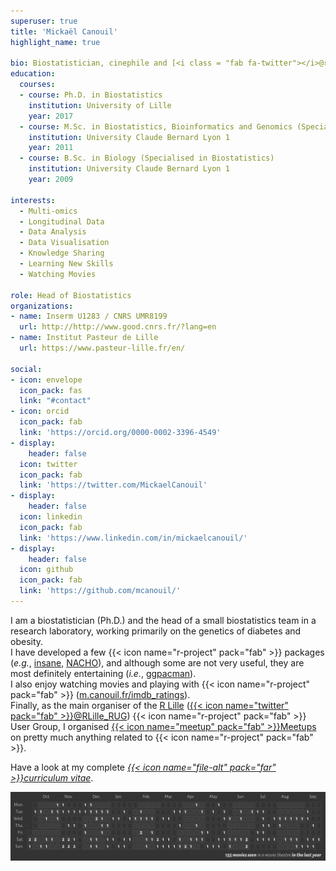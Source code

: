 ```yaml
---
superuser: true
title: 'Mickaël Canouil'
highlight_name: true

bio: Biostatistician, cinephile and [<i class = "fab fa-twitter"></i>@rlille_rug](https://twitter.com/rlille_rug) organiser.
education:
  courses:
  - course: Ph.D. in Biostatistics
    institution: University of Lille
    year: 2017
  - course: M.Sc. in Biostatistics, Bioinformatics and Genomics (Specialised in Biostatistics)
    institution: University Claude Bernard Lyon 1
    year: 2011
  - course: B.Sc. in Biology (Specialised in Biostatistics)
    institution: University Claude Bernard Lyon 1
    year: 2009

interests:
  - Multi-omics
  - Longitudinal Data
  - Data Analysis
  - Data Visualisation
  - Knowledge Sharing
  - Learning New Skills
  - Watching Movies

role: Head of Biostatistics
organizations:
- name: Inserm U1283 / CNRS UMR8199
  url: http://http://www.good.cnrs.fr/?lang=en
- name: Institut Pasteur de Lille
  url: https://www.pasteur-lille.fr/en/
  
social:
- icon: envelope
  icon_pack: fas
  link: "#contact"
- icon: orcid
  icon_pack: fab
  link: 'https://orcid.org/0000-0002-3396-4549'
- display:
    header: false
  icon: twitter
  icon_pack: fab
  link: 'https://twitter.com/MickaelCanouil'
- display:
    header: false
  icon: linkedin
  icon_pack: fab
  link: 'https://www.linkedin.com/in/mickaelcanouil/'
- display:
    header: false
  icon: github
  icon_pack: fab
  link: 'https://github.com/mcanouil/'
---
```


I am a biostatistician (Ph.D.) and the head of a small biostatistics team in a research laboratory, working primarily on the genetics of diabetes and obesity.  
I have developed a few {{< icon name="r-project" pack="fab" >}}&nbsp;packages (_e.g._,&nbsp;[insane](https://cran.r-project.org/package=insane), [NACHO](https://cran.r-project.org/package=NACHO)), and although some are not very useful, they are most definitely entertaining (_i.e._,&nbsp;[ggpacman](https://cran.r-project.org/package=ggpacman)).  
I also enjoy watching movies and playing with {{< icon name="r-project" pack="fab" >}} ([m.canouil.fr/imdb_ratings](https://m.canouil.fr/imdb_ratings/)).  
Finally, as the main organiser of the [R Lille](https://rlille.fr/) ([{{< icon name="twitter" pack="fab" >}}@RLille_RUG](https://twitter.com/RLille_RUG)) {{< icon name="r-project" pack="fab" >}} User Group, I organised [{{< icon name="meetup" pack="fab" >}}Meetups](https://www.meetup.com/R-Lille/) on pretty much anything related to {{< icon name="r-project" pack="fab" >}}.

Have a look at my complete [_{{< icon name="file-alt" pack="far" >}}curriculum vitae_](https://m.canouil.fr/curriculum-vitae/).

<img src="https://raw.githubusercontent.com/mcanouil/imdb-ratings/main/media/streak.svg" style = "margin-top: 0; margin-bottom: 0;" alt="Movies seen in a movie theatre year streak" />
